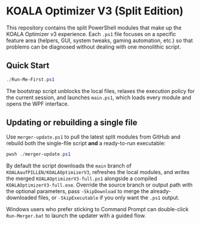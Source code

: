 # KOALA Optimizer V3 (Split Edition)

This repository contains the split PowerShell modules that make up the KOALA Optimizer v3 experience. Each `.ps1` file focuses on a specific feature area (helpers, GUI, system tweaks, gaming automation, etc.) so that problems can be diagnosed without dealing with one monolithic script.

## Quick Start

```powershell
./Run-Me-First.ps1
```

The bootstrap script unblocks the local files, relaxes the execution policy for the current session, and launches `main.ps1`, which loads every module and opens the WPF interface.

## Updating or rebuilding a single file

Use `merger-update.ps1` to pull the latest split modules from GitHub and rebuild both the single-file script **and** a ready-to-run executable:

```powershell
pwsh ./merger-update.ps1
```

By default the script downloads the `main` branch of `KOALAaufPILLEN/KOALAOptimizerV3`, refreshes the local modules, and writes the merged `KOALAOptimizerV3-full.ps1` alongside a compiled `KOALAOptimizerV3-full.exe`. Override the source branch or output path with the optional parameters, pass `-SkipDownload` to merge the already-downloaded files, or `-SkipExecutable` if you only want the `.ps1` output.

Windows users who prefer sticking to Command Prompt can double-click `Run-Merger.bat` to launch the updater with a guided flow.
